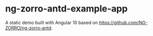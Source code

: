 # ng-zorro-antd-example-app
A static demo built with Angular 10 based on https://github.com/NG-ZORRO/ng-zorro-antd.
